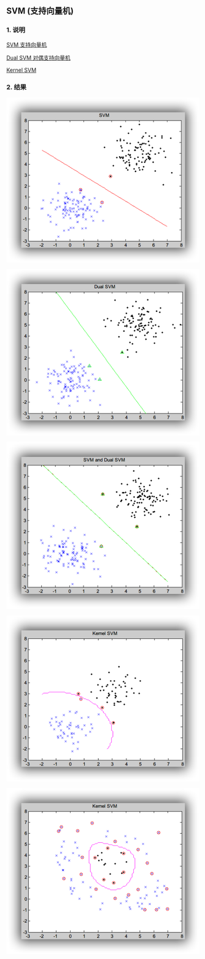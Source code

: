 ## SVM (支持向量机)


### 1. 说明

[SVM 支持向量机](http://blog.csdn.net/endlch/article/details/46843903)

[Dual SVM 对偶支持向量机](http://blog.csdn.net/endlch/article/details/46851361)

[Kernel SVM](http://blog.csdn.net/endlch/article/details/46865753)

### 2. 结果

![](./pictures/result.png)

![](./pictures/resultDual.png)

![](./pictures/resultDouble.png)

![](./pictures/polyKernelSVM.png)

![](./pictures/kernelSVM.png)
